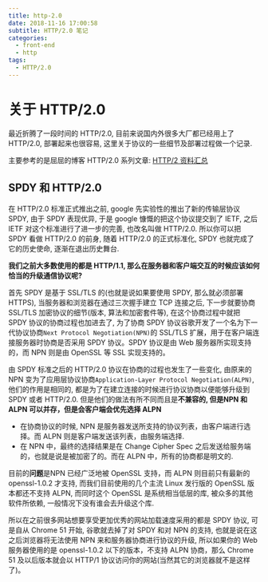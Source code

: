 ```yaml
---
title: http-2.0
date: 2018-11-16 17:00:58
subtitle: HTTP/2.0 笔记
categories:
  - front-end
  - http
tags:
  - HTTP/2.0
---
```


# 关于 HTTP/2.0

最近折腾了一段时间的 HTTP/2.0, 目前来说国内外很多大厂都已经用上了 HTTP/2.0, 部署起来也很容易, 这里关于协议的一些细节及部署过程做一个记录.
<!-- more -->
主要参考的是屈屈的博客 HTTP/2.0 系列文章: [HTTP/2 资料汇总](https://imququ.com/post/http2-resource.html)

## SPDY 和 HTTP/2.0

在 HTTP/2.0 标准正式推出之前, google 先实验性的推出了新的传输层协议 SPDY, 由于 SPDY 表现优异, 于是 google 慷慨的把这个协议提交到了 IETF, 之后 IETF 对这个标准进行了进一步的完善, 也改名叫做 HTTP/2.0. 所以你可以把 SPDY 看做 HTTP/2.0 的前身, 随着 HTTP/2.0 的正式标准化, SPDY 也就完成了它的历史使命, 逐渐在退出历史舞台.

**我们之前大多数使用的都是 HTTP/1.1, 那么在服务器和客户端交互的时候应该如何恰当的升级通信协议呢?**

首先 SPDY 是基于 SSL/TLS 的(也就是说如果要使用 SPDY, 那么就必须部署 HTTPS), 当服务器和浏览器在通过三次握手建立 TCP 连接之后, 下一步就要协商 SSL/TLS 加密协议的细节(版本, 算法和加密套件等), 在这个协商过程中就把 SPDY 协议的协商过程也加进去了, 为了协商 SPDY 协议谷歌开发了一个名为下一代协议协商`Next Protocol Negotiation(NPN)`的 SSL/TLS 扩展，用于在客户端连接服务器时协商是否采用 SPDY 协议。SPDY 协议是由 Web 服务器所实现支持的，而 NPN 则是由 OpenSSL 等 SSL 实现支持的。

由 SPDY 标准之后的 HTTP/2.0 协议在协商的过程也发生了一些变化, 由原来的 NPN 变为了应用层协议协商`Application-Layer Protocol Negotiation(ALPN)`, 他们的作用是相同的, 都是为了在建立连接的时候进行协议协商以便能够升级到 SPDY 或者 HTTP/2.0. 但是他们的做法有所不同而且是**不兼容的, 但是NPN 和 ALPN 可以并存，但是会客户端会优先选择 ALPN**

- 在协商协议的时候, NPN 是服务器发送所支持的协议列表，由客户端进行选择。而 ALPN 则是客户端发送该列表，由服务端选择.
- 在 NPN 中，最终的选择结果是在 Change Cipher Spec 之后发送给服务端的，也就是说是被加密了的。而在 ALPN 中，所有的协商都是明文的.

目前的**问题**是NPN 已经广泛地被 OpenSSL 支持，而 ALPN 则目前只有最新的 openssl-1.0.2 才支持, 而我们目前使用的几个主流 Linux 发行版的 OpenSSL 版本都还不支持 ALPN, 而同时这个 OpenSSL 是系统相当低层的库, 被众多的其他软件所依赖, 一般情况下没有谁会去升级这个库.

所以在之前很多网站想要享受更加优秀的网站加载速度采用的都是 SPDY 协议, 可是自从 Chrome 51 开始, 谷歌就去掉了对 SPDY 和对 NPN 的支持, 也就是说在这之后浏览器将无法使用 NPN 来和服务器协商进行协议的升级, 所以如果你的 Web 服务器使用的是 openssl-1.0.2 以下的版本，不支持 ALPN 协商，那么 Chrome 51 及以后版本就会以 HTTP/1 协议访问你的网站(当然其它的浏览器就不是这样了)。